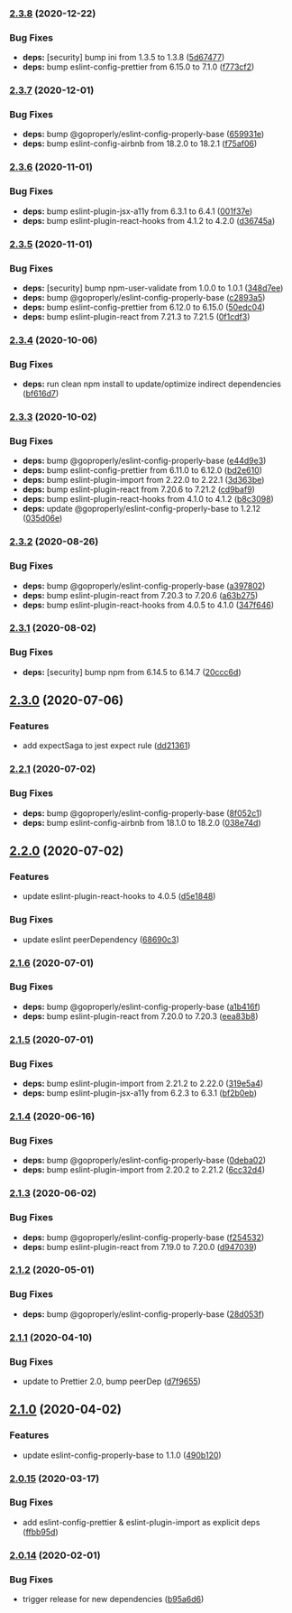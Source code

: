 ### [2.3.8](https://github.com/GoProperly/eslint-config-properly-react/compare/v2.3.7...v2.3.8) (2020-12-22)


### Bug Fixes

* **deps:** [security] bump ini from 1.3.5 to 1.3.8 ([5d67477](https://github.com/GoProperly/eslint-config-properly-react/commit/5d6747755b96fa11bc91011b73a84ae2cb82ee86))
* **deps:** bump eslint-config-prettier from 6.15.0 to 7.1.0 ([f773cf2](https://github.com/GoProperly/eslint-config-properly-react/commit/f773cf220ee9c6a2e6902d32edc2d867adaa333d))

### [2.3.7](https://github.com/GoProperly/eslint-config-properly-react/compare/v2.3.6...v2.3.7) (2020-12-01)


### Bug Fixes

* **deps:** bump @goproperly/eslint-config-properly-base ([659931e](https://github.com/GoProperly/eslint-config-properly-react/commit/659931edf084e2cb037e12deb4bb3f37e20eb965))
* **deps:** bump eslint-config-airbnb from 18.2.0 to 18.2.1 ([f75af06](https://github.com/GoProperly/eslint-config-properly-react/commit/f75af06b9f2154de8eb920256415024c41a048e3))

### [2.3.6](https://github.com/GoProperly/eslint-config-properly-react/compare/v2.3.5...v2.3.6) (2020-11-01)


### Bug Fixes

* **deps:** bump eslint-plugin-jsx-a11y from 6.3.1 to 6.4.1 ([001f37e](https://github.com/GoProperly/eslint-config-properly-react/commit/001f37eba096dea0f2556687740fabafa566e9b0))
* **deps:** bump eslint-plugin-react-hooks from 4.1.2 to 4.2.0 ([d36745a](https://github.com/GoProperly/eslint-config-properly-react/commit/d36745a2cd2ef7960a7007b7e6adc5a7c93689ea))

### [2.3.5](https://github.com/GoProperly/eslint-config-properly-react/compare/v2.3.4...v2.3.5) (2020-11-01)


### Bug Fixes

* **deps:** [security] bump npm-user-validate from 1.0.0 to 1.0.1 ([348d7ee](https://github.com/GoProperly/eslint-config-properly-react/commit/348d7ee877cc19b9d7bbbaca15c3f056e2c5d4a4))
* **deps:** bump @goproperly/eslint-config-properly-base ([c2893a5](https://github.com/GoProperly/eslint-config-properly-react/commit/c2893a541907a52153aa4cd1459e5688213ec484))
* **deps:** bump eslint-config-prettier from 6.12.0 to 6.15.0 ([50edc04](https://github.com/GoProperly/eslint-config-properly-react/commit/50edc04c16fb6bd77b94494b75e9cc3998583120))
* **deps:** bump eslint-plugin-react from 7.21.3 to 7.21.5 ([0f1cdf3](https://github.com/GoProperly/eslint-config-properly-react/commit/0f1cdf3c88b399096b0650d46d96c1c92f67b84f))

### [2.3.4](https://github.com/GoProperly/eslint-config-properly-react/compare/v2.3.3...v2.3.4) (2020-10-06)


### Bug Fixes

* **deps:** run clean npm install to update/optimize indirect dependencies ([bf616d7](https://github.com/GoProperly/eslint-config-properly-react/commit/bf616d713b40a1a57d90712c1fe8a3d00af10589))

### [2.3.3](https://github.com/GoProperly/eslint-config-properly-react/compare/v2.3.2...v2.3.3) (2020-10-02)


### Bug Fixes

* **deps:** bump @goproperly/eslint-config-properly-base ([e44d9e3](https://github.com/GoProperly/eslint-config-properly-react/commit/e44d9e3bb1eec1194423fe8f74f429d8c94b50d9))
* **deps:** bump eslint-config-prettier from 6.11.0 to 6.12.0 ([bd2e610](https://github.com/GoProperly/eslint-config-properly-react/commit/bd2e610977ab90e99ef1e46ce1932d7401225e66))
* **deps:** bump eslint-plugin-import from 2.22.0 to 2.22.1 ([3d363be](https://github.com/GoProperly/eslint-config-properly-react/commit/3d363beca58c9942b8ad2d091ebca807267c01cf))
* **deps:** bump eslint-plugin-react from 7.20.6 to 7.21.2 ([cd9baf9](https://github.com/GoProperly/eslint-config-properly-react/commit/cd9baf9196606673def3d8f08dbdb46c20040ffd))
* **deps:** bump eslint-plugin-react-hooks from 4.1.0 to 4.1.2 ([b8c3098](https://github.com/GoProperly/eslint-config-properly-react/commit/b8c30988cd689816ee39a52a0ee88c3b7868e047))
* **deps:** update @goproperly/eslint-config-properly-base to 1.2.12 ([035d06e](https://github.com/GoProperly/eslint-config-properly-react/commit/035d06e01a529c19dbf258e03cd3a09351d4975c))

### [2.3.2](https://github.com/GoProperly/eslint-config-properly-react/compare/v2.3.1...v2.3.2) (2020-08-26)


### Bug Fixes

* **deps:** bump @goproperly/eslint-config-properly-base ([a397802](https://github.com/GoProperly/eslint-config-properly-react/commit/a397802231c0520ac445a3175b23dfd956c72af8))
* **deps:** bump eslint-plugin-react from 7.20.3 to 7.20.6 ([a63b275](https://github.com/GoProperly/eslint-config-properly-react/commit/a63b2757c14533731cfd85c2feb18d3a443536f3))
* **deps:** bump eslint-plugin-react-hooks from 4.0.5 to 4.1.0 ([347f646](https://github.com/GoProperly/eslint-config-properly-react/commit/347f64670fa4cf3fe2aa48d9f441d069acff6327))

### [2.3.1](https://github.com/GoProperly/eslint-config-properly-react/compare/v2.3.0...v2.3.1) (2020-08-02)


### Bug Fixes

* **deps:** [security] bump npm from 6.14.5 to 6.14.7 ([20ccc6d](https://github.com/GoProperly/eslint-config-properly-react/commit/20ccc6da2ce1cddd19911ab53050cd404ad7351f))

## [2.3.0](https://github.com/GoProperly/eslint-config-properly-react/compare/v2.2.1...v2.3.0) (2020-07-06)


### Features

* add expectSaga to jest expect rule ([dd21361](https://github.com/GoProperly/eslint-config-properly-react/commit/dd21361124d9f8dcbcaa93df6ae8920665c40f19))

### [2.2.1](https://github.com/GoProperly/eslint-config-properly-react/compare/v2.2.0...v2.2.1) (2020-07-02)


### Bug Fixes

* **deps:** bump @goproperly/eslint-config-properly-base ([8f052c1](https://github.com/GoProperly/eslint-config-properly-react/commit/8f052c1101d956e547235b54061539aee375e644))
* **deps:** bump eslint-config-airbnb from 18.1.0 to 18.2.0 ([038e74d](https://github.com/GoProperly/eslint-config-properly-react/commit/038e74d3c574984c100343574dadbdaa4af48fd5))

## [2.2.0](https://github.com/GoProperly/eslint-config-properly-react/compare/v2.1.6...v2.2.0) (2020-07-02)


### Features

* update eslint-plugin-react-hooks to 4.0.5 ([d5e1848](https://github.com/GoProperly/eslint-config-properly-react/commit/d5e18484d023eda200ae64ec830f88a30cd00928))


### Bug Fixes

* update eslint peerDependency ([68690c3](https://github.com/GoProperly/eslint-config-properly-react/commit/68690c30d84a6a3257981e241fd32771f9c074aa))

### [2.1.6](https://github.com/GoProperly/eslint-config-properly-react/compare/v2.1.5...v2.1.6) (2020-07-01)


### Bug Fixes

* **deps:** bump @goproperly/eslint-config-properly-base ([a1b416f](https://github.com/GoProperly/eslint-config-properly-react/commit/a1b416fb2e31ba11f34398d1654cef9e890ffe78))
* **deps:** bump eslint-plugin-react from 7.20.0 to 7.20.3 ([eea83b8](https://github.com/GoProperly/eslint-config-properly-react/commit/eea83b816298fff6bc222828f955304ddb81b606))

### [2.1.5](https://github.com/GoProperly/eslint-config-properly-react/compare/v2.1.4...v2.1.5) (2020-07-01)


### Bug Fixes

* **deps:** bump eslint-plugin-import from 2.21.2 to 2.22.0 ([319e5a4](https://github.com/GoProperly/eslint-config-properly-react/commit/319e5a45244cd5be81d9ff25e8ff1fe8fbe4bd20))
* **deps:** bump eslint-plugin-jsx-a11y from 6.2.3 to 6.3.1 ([bf2b0eb](https://github.com/GoProperly/eslint-config-properly-react/commit/bf2b0ebae870ae60fbcc0e788e86ef9a82c6855d))

### [2.1.4](https://github.com/GoProperly/eslint-config-properly-react/compare/v2.1.3...v2.1.4) (2020-06-16)


### Bug Fixes

* **deps:** bump @goproperly/eslint-config-properly-base ([0deba02](https://github.com/GoProperly/eslint-config-properly-react/commit/0deba020b528b18e84a375b772b3deeef9898dac))
* **deps:** bump eslint-plugin-import from 2.20.2 to 2.21.2 ([6cc32d4](https://github.com/GoProperly/eslint-config-properly-react/commit/6cc32d46eea8e70dbf05c226c34862f269b0f49d))

### [2.1.3](https://github.com/GoProperly/eslint-config-properly-react/compare/v2.1.2...v2.1.3) (2020-06-02)


### Bug Fixes

* **deps:** bump @goproperly/eslint-config-properly-base ([f254532](https://github.com/GoProperly/eslint-config-properly-react/commit/f254532d645e95217c23fdb2c37b6da9c9b3e7c4))
* **deps:** bump eslint-plugin-react from 7.19.0 to 7.20.0 ([d947039](https://github.com/GoProperly/eslint-config-properly-react/commit/d9470392253e971ab5b43c9d8188060f68ae9c06))

### [2.1.2](https://github.com/GoProperly/eslint-config-properly-react/compare/v2.1.1...v2.1.2) (2020-05-01)


### Bug Fixes

* **deps:** bump @goproperly/eslint-config-properly-base ([28d053f](https://github.com/GoProperly/eslint-config-properly-react/commit/28d053f6ce151e55dba3278dfea088bf76196188))

### [2.1.1](https://github.com/GoProperly/eslint-config-properly-react/compare/v2.1.0...v2.1.1) (2020-04-10)


### Bug Fixes

* update to Prettier 2.0, bump peerDep ([d7f9655](https://github.com/GoProperly/eslint-config-properly-react/commit/d7f96552043215562c0909214332b90aaec5eb56))

## [2.1.0](https://github.com/GoProperly/eslint-config-properly-react/compare/v2.0.15...v2.1.0) (2020-04-02)

### Features

- update eslint-config-properly-base to 1.1.0 ([490b120](https://github.com/GoProperly/eslint-config-properly-react/commit/490b120cb28286cbe6a3887d56e1bacb98f9838d))

### [2.0.15](https://github.com/GoProperly/eslint-config-properly-react/compare/v2.0.14...v2.0.15) (2020-03-17)

### Bug Fixes

- add eslint-config-prettier & eslint-plugin-import as explicit deps ([ffbb95d](https://github.com/GoProperly/eslint-config-properly-react/commit/ffbb95d4bb9a2aa8d6770383836eb855a0687ce6))

### [2.0.14](https://github.com/GoProperly/eslint-config-properly-react/compare/v2.0.13...v2.0.14) (2020-02-01)

### Bug Fixes

- trigger release for new dependencies ([b95a6d6](https://github.com/GoProperly/eslint-config-properly-react/commit/b95a6d60db8d670011e908acf0368ed329ce9bdf))
